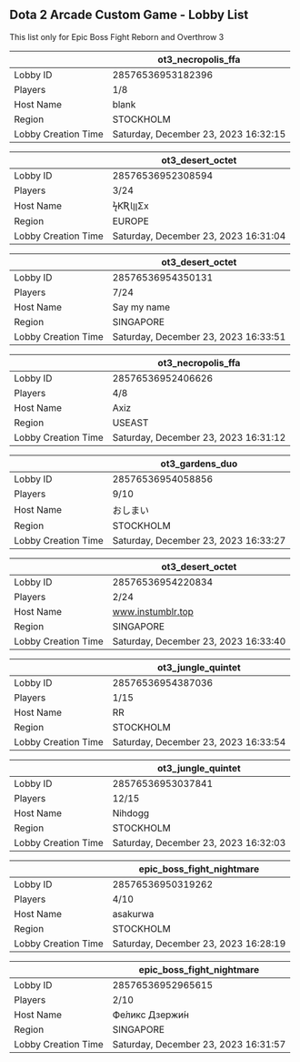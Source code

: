 ## Dota 2 Arcade Custom Game - Lobby List

This list only for Epic Boss Fight Reborn and Overthrow 3

|  | ot3_necropolis_ffa |
| ------ | ------ |
| Lobby ID | 28576536953182396 |
| Players | 1/8 |
| Host Name | blank |
| Region | STOCKHOLM |
| Lobby Creation Time | Saturday, December 23, 2023 16:32:15 |


|  | ot3_desert_octet |
| ------ | ------ |
| Lobby ID | 28576536952308594 |
| Players | 3/24 |
| Host Name | ϟƘƦƖןןΣx |
| Region | EUROPE |
| Lobby Creation Time | Saturday, December 23, 2023 16:31:04 |


|  | ot3_desert_octet |
| ------ | ------ |
| Lobby ID | 28576536954350131 |
| Players | 7/24 |
| Host Name | Say my name |
| Region | SINGAPORE |
| Lobby Creation Time | Saturday, December 23, 2023 16:33:51 |


|  | ot3_necropolis_ffa |
| ------ | ------ |
| Lobby ID | 28576536952406626 |
| Players | 4/8 |
| Host Name | Axiz |
| Region | USEAST |
| Lobby Creation Time | Saturday, December 23, 2023 16:31:12 |


|  | ot3_gardens_duo |
| ------ | ------ |
| Lobby ID | 28576536954058856 |
| Players | 9/10 |
| Host Name | おしまい |
| Region | STOCKHOLM |
| Lobby Creation Time | Saturday, December 23, 2023 16:33:27 |


|  | ot3_desert_octet |
| ------ | ------ |
| Lobby ID | 28576536954220834 |
| Players | 2/24 |
| Host Name | www.instumblr.top |
| Region | SINGAPORE |
| Lobby Creation Time | Saturday, December 23, 2023 16:33:40 |


|  | ot3_jungle_quintet |
| ------ | ------ |
| Lobby ID | 28576536954387036 |
| Players | 1/15 |
| Host Name | RR |
| Region | STOCKHOLM |
| Lobby Creation Time | Saturday, December 23, 2023 16:33:54 |


|  | ot3_jungle_quintet |
| ------ | ------ |
| Lobby ID | 28576536953037841 |
| Players | 12/15 |
| Host Name | Nihdogg |
| Region | STOCKHOLM |
| Lobby Creation Time | Saturday, December 23, 2023 16:32:03 |


|  | epic_boss_fight_nightmare |
| ------ | ------ |
| Lobby ID | 28576536950319262 |
| Players | 4/10 |
| Host Name | asakurwa |
| Region | STOCKHOLM |
| Lobby Creation Time | Saturday, December 23, 2023 16:28:19 |


|  | epic_boss_fight_nightmare |
| ------ | ------ |
| Lobby ID | 28576536952965615 |
| Players | 2/10 |
| Host Name | Фе́ликс  Дзержи́н |
| Region | SINGAPORE |
| Lobby Creation Time | Saturday, December 23, 2023 16:31:57 |


